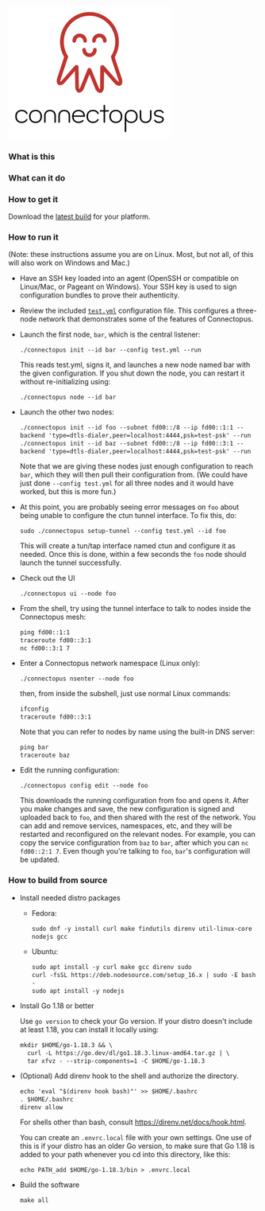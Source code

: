 ![Connectopus](./docs/logo.png)

### What is this

### What can it do

### How to get it

Download the [latest build](https://github.com/ghjm/connectopus/releases/tag/latest) for your platform.


### How to run it

(Note: these instructions assume you are on Linux.  Most, but not all, of this will also work on Windows and Mac.)

* Have an SSH key loaded into an agent (OpenSSH or compatible on Linux/Mac, or Pageant on Windows).  Your SSH key is used to sign configuration bundles to prove their authenticity.

* Review the included [`test.yml`](./test.yml) configuration file.  This configures a three-node network that demonstrates some of the features of Connectopus.

* Launch the first node, `bar`, which is the central listener:
  ```
  ./connectopus init --id bar --config test.yml --run
  ```
  This reads test.yml, signs it, and launches a new node named bar with the given configuration.  If you shut down the node, you can restart it without re-initializing using:
  ```
  ./connectopus node --id bar
  ```

* Launch the other two nodes:
  ```
  ./connectopus init --id foo --subnet fd00::/8 --ip fd00::1:1 --backend 'type=dtls-dialer,peer=localhost:4444,psk=test-psk' --run
  ./connectopus init --id baz --subnet fd00::/8 --ip fd00::3:1 --backend 'type=dtls-dialer,peer=localhost:4444,psk=test-psk' --run
  ```
  Note that we are giving these nodes just enough configuration to reach `bar`, which they will then pull their configuration from.  (We could have just done `--config test.yml` for all three nodes and it would have worked, but this is more fun.)

* At this point, you are probably seeing error messages on `foo` about being unable to configure the ctun tunnel interface.  To fix this, do:
  ```
  sudo ./connectopus setup-tunnel --config test.yml --id foo
  ```
  This will create a tun/tap interface named ctun and configure it as needed.  Once this is done, within a few seconds the `foo` node should launch the tunnel successfully.

* Check out the UI
  ```
  ./connectopus ui --node foo
  ```

* From the shell, try using the tunnel interface to talk to nodes inside the Connectopus mesh:
  ```
  ping fd00::1:1
  traceroute fd00::3:1
  nc fd00::3:1 7
  ```

* Enter a Connectopus network namespace (Linux only):
  ```
  ./connectopus nsenter --node foo
  ```
  then, from inside the subshell, just use normal Linux commands:
  ```
  ifconfig
  traceroute fd00::3:1
  ```
  Note that you can refer to nodes by name using the built-in DNS server:
  ```
  ping bar
  traceroute baz
  ```

* Edit the running configuration:
  ```
  ./connectopus config edit --node foo
  ```
  This downloads the running configuration from foo and opens it.  After you make changes and save, the new configuration is signed and uploaded back to `foo`, and then shared with the rest of the network.  You can add and remove services, namespaces, etc, and they will be restarted and reconfigured on the relevant nodes.  For example, you can copy the service configuration from `baz` to `bar`, after which you can `nc fd00::2:1 7`.  Even though you're talking to `foo`, `bar`'s configuration will be updated.


### How to build from source

* Install needed distro packages
    * Fedora:
      ```
      sudo dnf -y install curl make findutils direnv util-linux-core nodejs gcc
      ```
    * Ubuntu:
      ```
      sudo apt install -y curl make gcc direnv sudo
      curl -fsSL https://deb.nodesource.com/setup_16.x | sudo -E bash -
      sudo apt install -y nodejs
      ```

* Install Go 1.18 or better

  Use `go version` to check your Go version.  If your distro doesn't include at least 1.18, you can install it locally using:
  ```
  mkdir $HOME/go-1.18.3 && \
    curl -L https://go.dev/dl/go1.18.3.linux-amd64.tar.gz | \
    tar xfvz - --strip-components=1 -C $HOME/go-1.18.3
  ```

* (Optional) Add direnv hook to the shell and authorize the directory.    
  ```
  echo 'eval "$(direnv hook bash)"' >> $HOME/.bashrc
  . $HOME/.bashrc
  direnv allow
  ```
  For shells other than bash, consult https://direnv.net/docs/hook.html.
   
  You can create an `.envrc.local` file with your own settings.  One use of this is if your distro has an older Go version, to make sure that Go 1.18 is added to your path whenever you cd into this directory, like this:
  ```
  echo PATH_add $HOME/go-1.18.3/bin > .envrc.local
  ```

* Build the software
  ```
  make all
  ```

